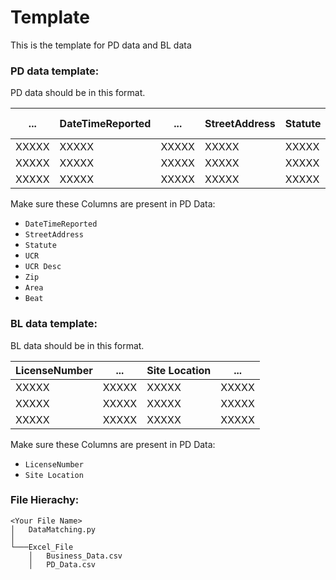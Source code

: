 # Template
This is the template for PD data and BL data

### PD data template:
PD data should be in this format.

| ...    | DateTimeReported | ...  | StreetAddress    | Statute | UCR    | UCR Desc | Zip    | Area | Beat |
| -------- | ------- | -------- | ------- | -------- | ------- | -------- | ------- | --------| --------|
| XXXXX  | XXXXX    |XXXXX  | XXXXX    |XXXXX  | XXXXX    |XXXXX  | XXXXX    |XXXXX  | XXXXX    |
| XXXXX  | XXXXX    |XXXXX  | XXXXX    |XXXXX  | XXXXX    |XXXXX  | XXXXX    |XXXXX  | XXXXX    |
| XXXXX  | XXXXX    |XXXXX  | XXXXX    |XXXXX  | XXXXX    |XXXXX  | XXXXX    |XXXXX  | XXXXX    |

Make sure these Columns are present in PD Data: 
- `DateTimeReported`
- `StreetAddress`
- `Statute`
- `UCR`
- `UCR Desc`
- `Zip`
- `Area`
- `Beat`


### BL data template:
BL data should be in this format.

| LicenseNumber  | ... | Site Location  |  ... |
| -------- | ------- | -------- | ------- | 
| XXXXX  | XXXXX    |XXXXX  | XXXXX    |
| XXXXX  | XXXXX    |XXXXX  | XXXXX    |
| XXXXX  | XXXXX    |XXXXX  | XXXXX    |

Make sure these Columns are present in PD Data: 
- `LicenseNumber`
- `Site Location`

### File Hierachy:

```
<Your File Name>
│   DataMatching.py   
│
└───Excel_File
    │   Business_Data.csv
    │   PD_Data.csv

```
